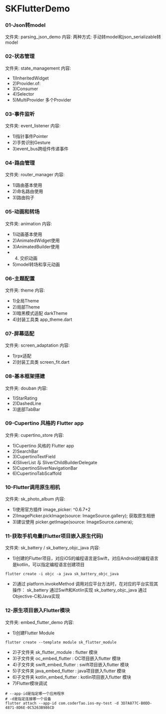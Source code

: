 # SKFlutterDemo


### 01-Json转model 
文件夹: parsing_json_demo
内容:  两种方式: 手动转model和json_serializable转model

### 02-状态管理 
文件夹: state_management
内容:
+ 1)InheritedWidget 
+ 2)Provider.of: 
+ 3)Consumer 
+ 4)Selector
+ 5)MultiProvider 多个Provider

### 03-事件监听
文件夹: event_listener
内容: 
+ 1)指针事件Pointer  
+ 2)手势识别Gesture   
+ 3)event_bus跨组件传递事件

### 04-路由管理
文件夹: router_manager
内容: 
+ 1)路由基本使用 
+ 2)命名路由使用
+ 3)路由钩子 

### 05-动画和转场
文件夹: animation
内容:
+ 1)动画基本使用
+ 2)AnimatedWidget使用
+ 3)AnimatedBuilder使用
+ 4) 交织动画
+ 5)model转场和享元动画

### 06-主题配置
文件夹: theme
内容:
+ 1)全局Theme
+ 2)局部Theme
+ 3)暗黑模式适配 darkTheme
+ 4)封装工具类 app_theme.dart

### 07-屏幕适配
文件夹: screen_adaptation
内容:
+ 1)rpx适配
+ 2)封装工具类 screen_fit.dart

### 08-基本框架搭建
文件夹: douban
内容:
+ 1)StarRating
+ 2)DashedLine
+ 3)底部TabBar

### 09-Cupertino 风格的 Flutter app
文件夹: cupertino_store
内容: 
+ 1)Cupertino 风格的 Flutter app
+ 2)SearchBar
+ 3)CupertinoTextField
+ 4)SliverList 与 SliverChildBuilderDelegate
+ 5)CupertinoSliverNavigationBar
+ 6)CupertinoTabScaffold

### 10-Flutter调用原生相机
文件夹: sk_photo_album
内容:
+ 1)使用官方插件 image_picker: ^0.6.7+2
+ 2)ImagePicker.pickImage(source: ImageSource.gallery); 获取原生相册
+ 3)建议使用 picker.getImage(source: ImageSource.camera);

### 11-获取手机电量(Flutter项目嵌入原生代码)
文件夹: sk_battery / sk_battery_objc_java
内容: 
+ 1)创建的Flutter项目，对应iOS的编程语言是Swift，对应Android的编程语言是kotlin，可以指定编程语言创建项目

```
flutter create -i objc -a java sk_battery_objc_java
```

+ 2)通过 platform.invokeMethod 调用对应平台方法时，在对应的平台实现其操作：
sk_battery 通过Swift和Kotlin实现
sk_battery_objc_java 通过Objective-C和Java实现


### 12-原生项目嵌入Flutter模块
文件夹: embed_flutter_demo
内容: 
+ 1)创建Flutter Module

```
flutter create --template module sk_flutter_module
```

+ 2)子文件夹 sk_flutter_module :  flutter 模块
+ 3)子文件夹 oc_embed_flutter : OC项目嵌入flutter 模块
+ 4)子文件夹 swift_embed_flutter : swift项目嵌入flutter 模块
+ 5)子文件夹 java_embed_flutter : java项目嵌入flutter 模块
+ 6)子文件夹 kotlin_embed_flutter : kotlin项目嵌入flutter 模块
+ 7)Flutter模块调试
```
# --app-id是指定哪一个应用程序
# -d是指定连接哪一个设备
flutter attach --app-id com.coderTao.ios-my-test -d 3D7A877C-B0DD-4871-8D6E-0C5263B986CD
```

